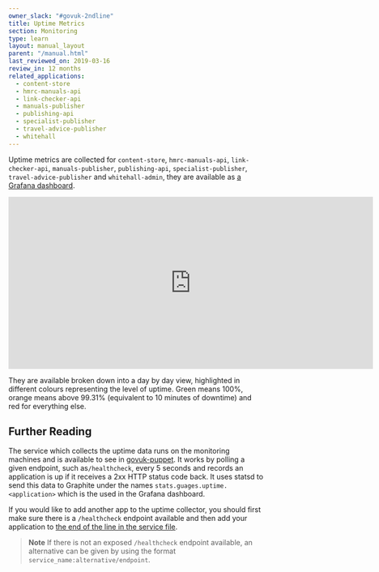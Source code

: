 ```yaml
---
owner_slack: "#govuk-2ndline"
title: Uptime Metrics
section: Monitoring
type: learn
layout: manual_layout
parent: "/manual.html"
last_reviewed_on: 2019-03-16
review_in: 12 months
related_applications:
  - content-store
  - hmrc-manuals-api
  - link-checker-api
  - manuals-publisher
  - publishing-api
  - specialist-publisher
  - travel-advice-publisher
  - whitehall
---
```


Uptime metrics are collected for `content-store`, `hmrc-manuals-api`,
`link-checker-api`, `manuals-publisher`, `publishing-api`, `specialist-publisher`,
`travel-advice-publisher` and `whitehall-admin`, they are available as
[a Grafana dashboard][grafana-dashboard].

<p>
  <iframe src="https://grafana.publishing.service.gov.uk/dashboard-solo/file/application_uptime.json?panelId=4" width="720" height="340" frameborder="0"></iframe>
</p>

They are available broken down into a day by day view, highlighted in different
colours representing the level of uptime. Green means 100%, orange means above
99.31% (equivalent to 10 minutes of downtime) and red for everything else.

## Further Reading

The service which collects the uptime data runs on the monitoring machines and
is available to see in [govuk-puppet][uptime-collector-pr]. It works by polling
a given endpoint, such as`/healthcheck`, every 5 seconds and records an application
is up if it receives a 2xx HTTP status code back. It uses statsd to send this data to Graphite under
the names `stats.guages.uptime.<application>` which is the used in the Grafana
dashboard.

If you would like to add another app to the uptime collector, you should first
make sure there is a `/healthcheck` endpoint available and then add your
application to [the end of the line in the service file][uptime-service-file].

>**Note** If there is not an exposed `/healthcheck` endpoint available, an alternative
>can be given by using the format `service_name:alternative/endpoint`.

[grafana-dashboard]: https://grafana.publishing.service.gov.uk/dashboard/file/application_uptime.json
[uptime-collector-pr]: https://github.com/alphagov/govuk-puppet/pull/6353/files#diff-ba6dc00b5f1aecfcf2fed71882089844
[uptime-service-file]: https://github.com/alphagov/govuk-puppet/pull/6353/files#diff-3c14b0dbebef6ce25a9e337b66b257fdR9
